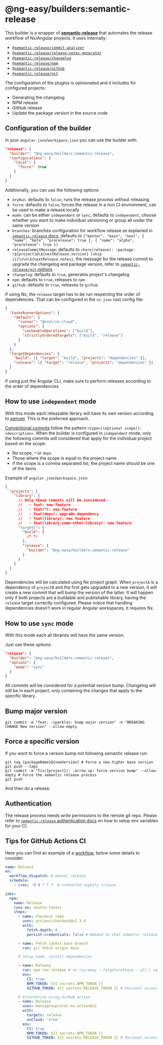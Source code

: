 # @ng-easy/builders:semantic-release

This builder is a wrapper of [**semantic-release**](https://github.com/semantic-release/semantic-release) that automates the release workflow of Nx/Angular projects. It uses internally:

- [`@semantic-release/commit-analyzer`](https://www.npmjs.com/package/@semantic-release/commit-analyzer)
- [`@semantic-release/release-notes-generator`](https://www.npmjs.com/package/@semantic-release/release-notes-generator)
- [`@semantic-release/changelog`](https://www.npmjs.com/package/@semantic-release/changelog)
- [`@semantic-release/npm`](https://www.npmjs.com/package/@semantic-release/npm)
- [`@semantic-release/github`](https://www.npmjs.com/package/@semantic-release/github)
- [`@semantic-release/git`](https://www.npmjs.com/package/@semantic-release/git)

The configuration of the plugins is opinionated and it includes for configured projects:

- Generating the changelog
- NPM release
- GitHub release
- Update the package version in the source code

## Configuration of the builder

In your `angular.json`/`workspace.json` you can use the builder with:

```json
"release": {
  "builder": "@ng-easy/builders:semantic-release",
  "configurations": {
    "local": {
      "force": true
    }
  }
}
```

Additionally, you can use the following options:

- `dryRun`: defaults to `false`, runs the release process without releasing
- `force`: defaults to `false`, forces the release in a non CI environment, can be used to make a release locally
- `mode`: can be either `independent` or `sync`, defaults to `independent`, choose whether you want to make individual versioning or group all under the same version
- `branches`: branches configuration for workflow release as explained in [`semantic-release` docs](https://github.com/semantic-release/semantic-release/blob/master/docs/usage/workflow-configuration.md#branches-properties), defaults to `["master", "main", "next", { "name": "beta", "prerelease": true }, { "name": "alpha", "prerelease": true }]`
- `releaseCommitMessage`: defaults to `chore(release): :package: \${project}@\${nextRelease.version} [skip ci]\n\n\${nextRelease.notes}`, the message for the release commit to upgrade the changelog and package version, refer to [`semantic-release/git` options](https://github.com/semantic-release/git#options)
- `changelog`: defaults to `true`, generates project's changelog
- `npm`: defaults to `true`, releases to `npm`
- `github`: defaults to `true`, releases to `github`

If using Nx, the `release` target has to be run respecting the order of dependencies. That can be configured in the `nx.json` root config file:

```json
{
  "tasksRunnerOptions": {
    "default": {
      "runner": "@nrwl/nx-cloud",
      "options": {
        "cacheableOperations": ["build"],
        "strictlyOrderedTargets": ["build", "release"]
      }
    }
  },
  "targetDependencies": {
    "build": [{ "target": "build", "projects": "dependencies" }],
    "release": [{ "target": "release", "projects": "dependencies" }]
  }
}
```

If using just the Angular CLI, make sure to perform releases according to the order of dependencies.

## How to use `independent` mode

With this mode each releasable library will have its own version according to [semver](https://semver.org/). This is the preferred approach.

[Conventional commits](https://www.conventionalcommits.org/) follow the pattern `<type>[(optional scope)]: <description>`. When the builder is configured in `independent` mode, only the following commits will considered that apply for the individual project based on the scope:

- No scope, `*` or `deps`
- Those where the scope is equal to the project name
- If the scope is a comma separated list, the project name should be one of the items

Example of `angular.json`/`workspace.json`:

```json
{
  "projects": {
    "library": {
      // Only these commits will be considered:
      //   - feat: new feature
      //   - feat(*): new feature
      //   - feat(deps): upgrade dependency
      //   - feat(library): new feature
      //   - feat(library,some-other-library): new feature
      "targets": {
        "build": {
          /* */
        },
        "release": {
          "builder": "@ng-easy/builders:semantic-release"
        }
      }
    }
  }
}
```

Dependencies will be calculated using Nx project graph. When `projectA` is a dependency of `projectB` and the first gets upgraded to a new version, it will create a new commit that will bump the version of the latter. It will happen only if both projects are a buildable and publishable library, having the `release` target correctly configured. Please notice that handling dependencies doesn't work in regular Angular workspaces, it requires Nx.

## How to use `sync` mode

With this mode each all libraries will have the same version.

Just use these options:

```json
"release": {
  "builder": "@ng-easy/builders:semantic-release",
  "options": {
    "mode": "sync"
  }
}
```

All commits will be considered for a potential version bump. Changelog will still be in each project, only containing the changes that apply to the specific library.

## Bump major version

```shell
git commit -m "feat: :sparkles: bump major version" -m "BREAKING CHANGE New version" --allow-empty
```

## Force a specific version

If you want to force a version bump not following semantic release run:

```shell
git tag {packageName}@{newVersion} # Force a new higher base version
git push --tags
git commit -m "fix({project}): :arrow_up: force version bump" --allow-empty # Force the semantic release process
git push
```

And then do a release.

## Authentication

The release process needs write permissions to the remote git repo. Please refer to [`semantic-release` authentication docs](https://github.com/semantic-release/semantic-release/blob/master/docs/usage/ci-configuration.md#authentication) on how to setup env variables for your CI.

## Tips for GitHub Actions CI

Here you can find an example of a [workflow](https://github.com/ng-easy/platform/blob/main/.github/workflows/release.yml), below some details to consider:

```yml
name: Release
on:
  workflow_dispatch: # manual release
  schedule:
    - cron: '0 0 * * *' # scheduled nightly release

jobs:
  npm:
    name: Release
    runs-on: ubuntu-latest
    steps:
      - name: Checkout repo
        uses: actions/checkout@v2.3.4
        with:
          fetch-depth: 0
          persist-credentials: false # Needed so that semantic release can use the admin token

      - name: Fetch latest base branch
        run: git fetch origin main

      # Setup node, install dependencies

      - name: Release
        run: npm run release # nx run-many --target=release --all / ng run project:release
        env:
          CI: true
          NPM_TOKEN: ${{ secrets.NPM_TOKEN }}
          GITHUB_TOKEN: ${{ secrets.RELEASE_TOKEN }} # Personal access token with repo permissions

      # Alternative using GitHub action
      - name: Release
        uses: mansagroup/nrwl-nx-action@v2
        with:
          targets: release
          nxCloud: 'true'
        env:
          CI: true
          NPM_TOKEN: ${{ secrets.NPM_TOKEN }}
          GITHUB_TOKEN: ${{ secrets.RELEASE_TOKEN }} # Personal access token with repo permissions
```
